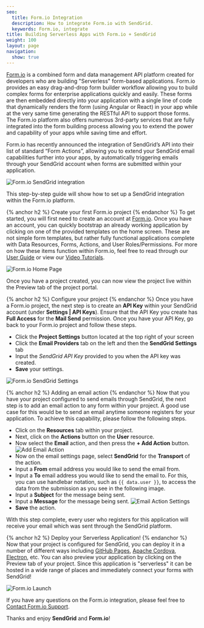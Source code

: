 ```yaml
---
seo:
  title: Form.io Integration
  description: How to integrate Form.io with SendGrid.
  keywords: Form.io, integrate
title: Building Serverless Apps with Form.io + SendGrid
weight: 100
layout: page
navigation:
  show: true
---
```

<a href="https://form.io" target="_blank">Form.io</a> is a combined form and data management API platform created for developers who are building "Serverless" form-based applications. Form.io provides an easy drag-and-drop form builder workflow allowing you to build complex forms for enterprise applications quickly and easily. These forms are then embedded directly into your application with a single line of code that dynamically renders the form (using Angular or React) in your app while at the very same time generating the RESTful API to support those forms. The Form.io platform also offers numerous 3rd-party services that are fully integrated into the form building process allowing you to extend the power and capability of your apps while saving time and effort.

Form.io has recently announced the integration of SendGrid’s API into their list of standard “Form Actions”, allowing you to extend your SendGrid email capabilities further into your apps, by automatically triggering emails through your SendGrid account when forms are submitted within your application.

![Form.io SendGrid integration]({{root_url}}/images/formio-sendgrid.png "Form.io SendGrid Integration")

This step-by-step guide will show how to set up a SendGrid integration within the Form.io platform.

{% anchor h2 %}	Create your first Form.io project
{% endanchor %}	
To get started, you will first need to create an account at <a target="_blank" href="https://portal.form.io">Form.io</a>. Once you have an account, you can quickly bootstrap an already working application by clicking on one of the provided templates on the home screen. These are not simple form templates, but rather fully functional applications complete with Data Resources, Forms, Actions, and User Roles/Permissions. For more on how these items function within Form.io, feel free to read through our <a href="https://help.form.io/userguide/" target="_blank">User Guide</a> or view our <a href="https://help.form.io/tutorials/videos/#welcome" target="_blank">Video Tutorials</a>.

![Form.io Home Page]({{root_url}}/images/formio-home.png "Form.io Home Page")

Once you have a project created, you can now view the project live within the Preview tab of the project portal.

{% anchor h2 %}	Configure your project
{% endanchor %}	
Once you have a Form.io project, the next step is to create an <strong>API Key</strong> within your SendGrid account (under <strong>Settings | API Keys</strong>). Ensure that the API Key you create has <strong>Full Access</strong> for the <strong>Mail Send</strong> permission. Once you have your API Key, go back to your Form.io project and follow these steps.

 - Click the <strong>Project Settings</strong> button located at the top right of your screen
 - Click the <strong>Email Providers</strong> tab on the left and then the <strong>SendGrid Settings</strong> tab
 - Input the <em>SendGrid API Key</em> provided to you when the API key was created.
 - <strong>Save</strong> your settings.

![Form.io SendGrid Settings]({{root_url}}/images/formio-settings.png "Form.io SendGrid Settings")

{% anchor h2 %}	Adding an email action
{% endanchor %}	
Now that you have your project configured to send emails through SendGrid, the next step is to add an email action to any form within your project. A good use case for this would be to send an email anytime someone registers for your application. To achieve this capability, please follow the following steps.

 - Click on the <strong>Resources</strong> tab within your project.
 - Next, click on the <strong>Actions</strong> button on the <strong>User</strong> resource.
 - Now select the <strong>Email</strong> action, and then press the <strong>+ Add Action</strong> button.
   ![Add Email Action]({{root_url}}/images/formio-add-email.png "Form.io Add Email Action")
 - Now on the email settings page, select <strong>SendGrid</strong> for the <strong>Transport</strong> of the action.
 - Input a <strong>From</strong> email address you would like to send the email from.
 - Input a <strong>To</strong> email address you would like to send the email to. For this, you can use handlebar notation, such as ```{{ data.user }}```, to access the data from the submission as you see in the following image.
 - Input a <strong>Subject</strong> for the message being sent.
 - Input a <strong>Message</strong> for the message being sent.
   ![Email Action Settings]({{root_url}}/images/formio-email-action.png "Form.io Email Action Settings")
 - <strong>Save</strong> the action.

With this step complete, every user who registers for this application will receive your email which was sent through the SendGrid platform.

{% anchor h2 %}	Deploy your Serverless Application!
{% endanchor %}	
Now that your project is configured for SendGrid, you can deploy it in a number of different ways including <a href="https://pages.github.com/" target="_blank">GitHub Pages</a>, <a href="https://cordova.apache.org/" target="_blank">Apache Cordova</a>, <a href="http://electron.atom.io/" target="_blank">Electron</a>, etc. You can also preview your application by clicking on the Preview tab of your project. Since this application is "serverless" it can be hosted in a wide range of places and immediately connect your forms with SendGrid!

![Form.io Launch]({{root_url}}/images/formio-launch.png "Form.io Launch")

If you have any questions on the Form.io integration, please feel free to <a href="https://form.io/#contact" target="_blank">Contact Form.io Support</a>.

Thanks and enjoy <strong>SendGrid</strong> and <strong>Form.io</strong>!
